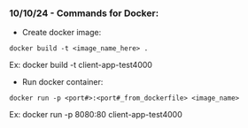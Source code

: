 ### 10/10/24 - Commands for Docker:

- Create docker image:
```
docker build -t <image_name_here> .
```
Ex: docker build -t client-app-test4000

- Run docker container:
```
docker run -p <port#>:<port#_from_dockerfile> <image_name>
```
Ex: docker run -p 8080:80 client-app-test4000
